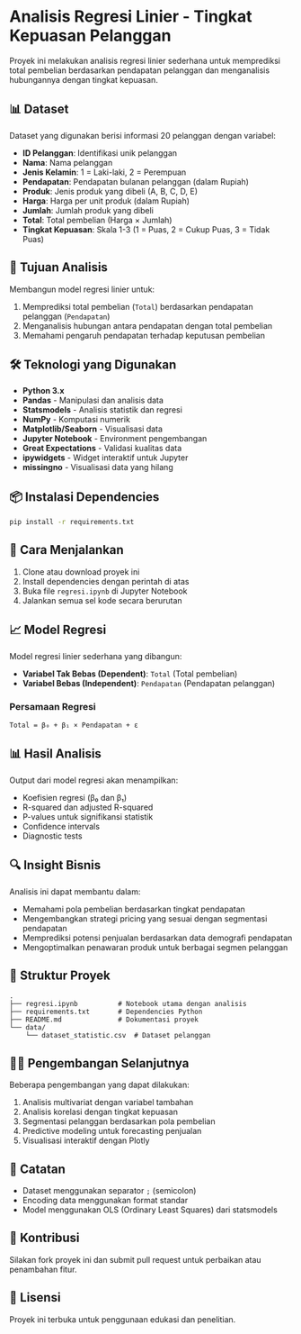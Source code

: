 # Analisis Regresi Linier - Tingkat Kepuasan Pelanggan

Proyek ini melakukan analisis regresi linier sederhana untuk memprediksi total pembelian berdasarkan pendapatan pelanggan dan menganalisis hubungannya dengan tingkat kepuasan.

## 📊 Dataset

Dataset yang digunakan berisi informasi 20 pelanggan dengan variabel:
- **ID Pelanggan**: Identifikasi unik pelanggan
- **Nama**: Nama pelanggan
- **Jenis Kelamin**: 1 = Laki-laki, 2 = Perempuan
- **Pendapatan**: Pendapatan bulanan pelanggan (dalam Rupiah)
- **Produk**: Jenis produk yang dibeli (A, B, C, D, E)
- **Harga**: Harga per unit produk (dalam Rupiah)
- **Jumlah**: Jumlah produk yang dibeli
- **Total**: Total pembelian (Harga × Jumlah)
- **Tingkat Kepuasan**: Skala 1-3 (1 = Puas, 2 = Cukup Puas, 3 = Tidak Puas)

## 🎯 Tujuan Analisis

Membangun model regresi linier untuk:
1. Memprediksi total pembelian (`Total`) berdasarkan pendapatan pelanggan (`Pendapatan`)
2. Menganalisis hubungan antara pendapatan dengan total pembelian
3. Memahami pengaruh pendapatan terhadap keputusan pembelian

## 🛠️ Teknologi yang Digunakan

- **Python 3.x**
- **Pandas** - Manipulasi dan analisis data
- **Statsmodels** - Analisis statistik dan regresi
- **NumPy** - Komputasi numerik
- **Matplotlib/Seaborn** - Visualisasi data
- **Jupyter Notebook** - Environment pengembangan
- **Great Expectations** - Validasi kualitas data
- **ipywidgets** - Widget interaktif untuk Jupyter
- **missingno** - Visualisasi data yang hilang

## 📦 Instalasi Dependencies

```bash
pip install -r requirements.txt
```

## 🚀 Cara Menjalankan

1. Clone atau download proyek ini
2. Install dependencies dengan perintah di atas
3. Buka file `regresi.ipynb` di Jupyter Notebook
4. Jalankan semua sel kode secara berurutan

## 📈 Model Regresi

Model regresi linier sederhana yang dibangun:
- **Variabel Tak Bebas (Dependent)**: `Total` (Total pembelian)
- **Variabel Bebas (Independent)**: `Pendapatan` (Pendapatan pelanggan)

### Persamaan Regresi
```
Total = β₀ + β₁ × Pendapatan + ε
```

## 📊 Hasil Analisis

Output dari model regresi akan menampilkan:
- Koefisien regresi (β₀ dan β₁)
- R-squared dan adjusted R-squared
- P-values untuk signifikansi statistik
- Confidence intervals
- Diagnostic tests

## 🔍 Insight Bisnis

Analisis ini dapat membantu dalam:
- Memahami pola pembelian berdasarkan tingkat pendapatan
- Mengembangkan strategi pricing yang sesuai dengan segmentasi pendapatan
- Memprediksi potensi penjualan berdasarkan data demografi pendapatan
- Mengoptimalkan penawaran produk untuk berbagai segmen pelanggan

## 📁 Struktur Proyek

```
.
├── regresi.ipynb          # Notebook utama dengan analisis
├── requirements.txt       # Dependencies Python
├── README.md              # Dokumentasi proyek
└── data/
    └── dataset_statistic.csv  # Dataset pelanggan
```

## 👨‍💻 Pengembangan Selanjutnya

Beberapa pengembangan yang dapat dilakukan:
1. Analisis multivariat dengan variabel tambahan
2. Analisis korelasi dengan tingkat kepuasan
3. Segmentasi pelanggan berdasarkan pola pembelian
4. Predictive modeling untuk forecasting penjualan
5. Visualisasi interaktif dengan Plotly

## 📝 Catatan

- Dataset menggunakan separator `;` (semicolon)
- Encoding data menggunakan format standar
- Model menggunakan OLS (Ordinary Least Squares) dari statsmodels

## 🤝 Kontribusi

Silakan fork proyek ini dan submit pull request untuk perbaikan atau penambahan fitur.

## 📄 Lisensi

Proyek ini terbuka untuk penggunaan edukasi dan penelitian.
